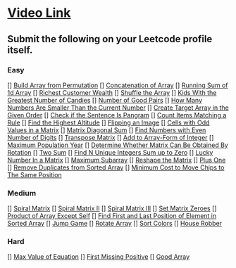 # [Video Link](https://youtu.be/n60Dn0UsbEk)

## Submit the following on your Leetcode profile itself.

### Easy
[] [Build Array from Permutation](https://leetcode.com/problems/build-array-from-permutation/)
[] [Concatenation of Array](https://leetcode.com/problems/concatenation-of-array/)
[] [Running Sum of 1d Array](https://leetcode.com/problems/running-sum-of-1d-array/)
[] [Richest Customer Wealth](https://leetcode.com/problems/richest-customer-wealth/)
[] [Shuffle the Array](https://leetcode.com/problems/shuffle-the-array/)
[] [Kids With the Greatest Number of Candies](https://leetcode.com/problems/kids-with-the-greatest-number-of-candies/)
[] [Number of Good Pairs](https://leetcode.com/problems/number-of-good-pairs/)
[] [How Many Numbers Are Smaller Than the Current Number](https://leetcode.com/problems/how-many-numbers-are-smaller-than-the-current-number/)
[] [Create Target Array in the Given Order](https://leetcode.com/problems/create-target-array-in-the-given-order/)
[] [Check if the Sentence Is Pangram](https://leetcode.com/problems/check-if-the-sentence-is-pangram/)
[] [Count Items Matching a Rule](https://leetcode.com/problems/count-items-matching-a-rule/)
[] [Find the Highest Altitude](https://leetcode.com/problems/find-the-highest-altitude/)
[] [Flipping an Image](https://leetcode.com/problems/flipping-an-image/)
[] [Cells with Odd Values in a Matrix](https://leetcode.com/problems/cells-with-odd-values-in-a-matrix/)
[] [Matrix Diagonal Sum](https://leetcode.com/problems/matrix-diagonal-sum/)
[] [Find Numbers with Even Number of Digits](https://leetcode.com/problems/find-numbers-with-even-number-of-digits/)
[] [Transpose Matrix](https://leetcode.com/problems/transpose-matrix/)
[] [Add to Array-Form of Integer](https://leetcode.com/problems/add-to-array-form-of-integer/)
[] [Maximum Population Year](https://leetcode.com/problems/maximum-population-year/)
[] [Determine Whether Matrix Can Be Obtained By Rotation](https://leetcode.com/problems/determine-whether-matrix-can-be-obtained-by-rotation/)
[] [Two Sum](https://leetcode.com/problems/two-sum/)
[] [Find N Unique Integers Sum up to Zero](https://leetcode.com/problems/find-n-unique-integers-sum-up-to-zero/)
[] [Lucky Number In a Matrix](https://leetcode.com/problems/lucky-numbers-in-a-matrix/)
[] [Maximum Subarray](https://leetcode.com/problems/maximum-subarray/)
[] [Reshape the Matrix](https://leetcode.com/problems/reshape-the-matrix/)
[] [Plus One](https://leetcode.com/problems/plus-one/)
[] [Remove Duplicates from Sorted Array](https://leetcode.com/problems/remove-duplicates-from-sorted-array/)
[] [Minimum Cost to Move Chips to The Same Position](https://leetcode.com/problems/minimum-cost-to-move-chips-to-the-same-position/)

### Medium
[] [Spiral Matrix](https://leetcode.com/problems/spiral-matrix/)
[] [Spiral Matrix II](https://leetcode.com/problems/spiral-matrix-ii/)
[] [Spiral Matrix III](https://leetcode.com/problems/spiral-matrix-iii/)
[] [Set Matrix Zeroes](https://leetcode.com/problems/set-matrix-zeroes/)
[] [Product of Array Except Self](https://leetcode.com/problems/product-of-array-except-self/)
[] [Find First and Last Position of Element in Sorted Array](https://leetcode.com/problems/find-first-and-last-position-of-element-in-sorted-array/)
[] [Jump Game](https://leetcode.com/problems/jump-game/)
[] [Rotate Array](https://leetcode.com/problems/rotate-array/)
[] [Sort Colors](https://leetcode.com/problems/sort-colors/)
[] [House Robber](https://leetcode.com/problems/house-robber/)

### Hard
[] [Max Value of Equation](https://leetcode.com/problems/max-value-of-equation/)
[] [First Missing Positive](https://leetcode.com/problems/first-missing-positive/)
[] [Good Array](https://leetcode.com/problems/check-if-it-is-a-good-array/)
